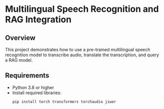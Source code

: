 # Multilingual Speech Recognition and RAG Integration

## Overview
This project demonstrates how to use a pre-trained multilingual speech recognition model to transcribe audio, translate the transcription, and query a RAG model.

## Requirements
- Python 3.8 or higher
- Install required libraries:
  ```bash
  pip install torch transformers torchaudio jiwer
